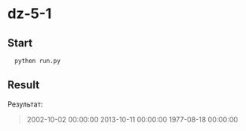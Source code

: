 # dz-5-1



## Start

```
  python run.py

```



## Result


Результат:

>  
>  2002-10-02 00:00:00
>  2013-10-11 00:00:00
>  1977-08-18 00:00:00
>  


